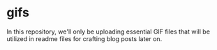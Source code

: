 # gifs
In this repository, we'll only be uploading essential GIF files that will be utilized in readme files for crafting blog posts later on.
